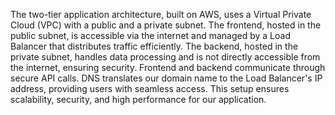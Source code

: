 The two-tier application architecture, built on AWS, uses a Virtual Private Cloud (VPC) with a public and a private subnet. The frontend, hosted in the public subnet, is accessible via the internet and managed by a Load Balancer that distributes traffic efficiently. The backend, hosted in the private subnet, handles data processing and is not directly accessible from the internet, ensuring security. Frontend and backend communicate through secure API calls. DNS translates our domain name to the Load Balancer's IP address, providing users with seamless access. This setup ensures scalability, security, and high performance for our application.


